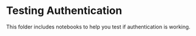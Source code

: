 # Testing Authentication

This folder includes notebooks to help you test if authentication is working.
